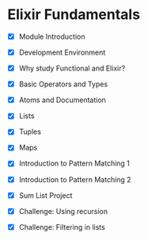 # Elixir Fundamentals

- [x] Module Introduction
- [x] Development Environment
- [x] Why study Functional and Elixir?
- [x] Basic Operators and Types
- [x] Atoms and Documentation
- [x] Lists
- [x] Tuples
- [x] Maps
- [x] Introduction to Pattern Matching 1
- [x] Introduction to Pattern Matching 2
- [x] Sum List Project
- [x] Challenge: Using recursion
- [x] Challenge: Filtering in lists

